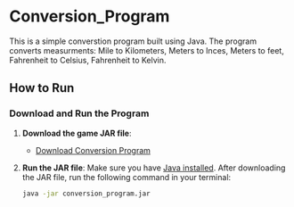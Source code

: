 # Conversion_Program



This is a simple converstion program built using Java. The program converts measurments: Mile to Kilometers, Meters to Inces, Meters to feet, Fahrenheit to Celsius, Fahrenheit to Kelvin. 


## How to Run

### Download and Run the Program

1. **Download the game JAR file**:
   - [Download Conversion Program](https://github.com/MatthewDelego/Conversion_Program/raw/main/conversion_program.jar)

2. **Run the JAR file**:
   Make sure you have [Java installed](https://www.java.com/en/download/). After downloading the JAR file, run the following command in your terminal:
   
   ```bash
   java -jar conversion_program.jar
